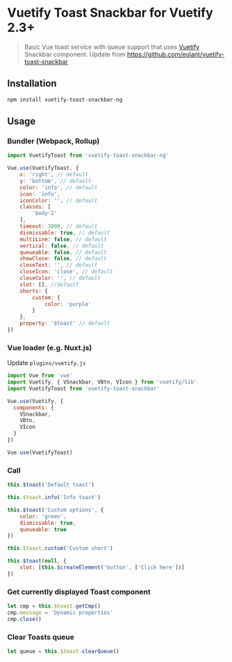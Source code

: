 # Vuetify Toast Snackbar for Vuetify 2.3+

> Basic Vue toast service with queue support that uses [Vuetify](https://github.com/vuetifyjs/vuetify) Snackbar component.
> Update from https://github.com/eolant/vuetify-toast-snackbar

## Installation

```bash
npm install vuetify-toast-snackbar-ng
```

## Usage

### Bundler (Webpack, Rollup)

```js
import VuetifyToast from 'vuetify-toast-snackbar-ng'

Vue.use(VuetifyToast, {
	x: 'right', // default
	y: 'bottom', // default
	color: 'info', // default
	icon: 'info',
	iconColor: '', // default
	classes: [
		'body-2'
	],
	timeout: 3000, // default
	dismissable: true, // default
	multiLine: false, // default
	vertical: false, // default
	queueable: false, // default
	showClose: false, // default
	closeText: '', // default
	closeIcon: 'close', // default
	closeColor: '', // default
	slot: [], //default
	shorts: {
		custom: {
			color: 'purple'
		}
	},
	property: '$toast' // default
})
```

### Vue loader (e.g. Nuxt.js)

Update `plugins/vuetify.js`

```js
import Vue from 'vue'
import Vuetify, { VSnackbar, VBtn, VIcon } from 'vuetify/lib'
import VuetifyToast from 'vuetify-toast-snackbar'

Vue.use(Vuetify, {
  components: {
    VSnackbar,
    VBtn,
    VIcon
  }
})

Vue.use(VuetifyToast)
```

### Call

```js
this.$toast('Default toast')

this.$toast.info('Info toast')

this.$toast('Custom options', {
	color: 'green',
	dismissable: true,
	queueable: true
})

this.$toast.custom('Custom short')

this.$toast(null, {
	slot: [this.$createElement('button', ['Click here'])]
})
```

### Get currently displayed Toast component

```js
let cmp = this.$toast.getCmp()
cmp.message = 'Dynamic properties'
cmp.close()
```

### Clear Toasts queue

```js
let queue = this.$toast.clearQueue()
```
